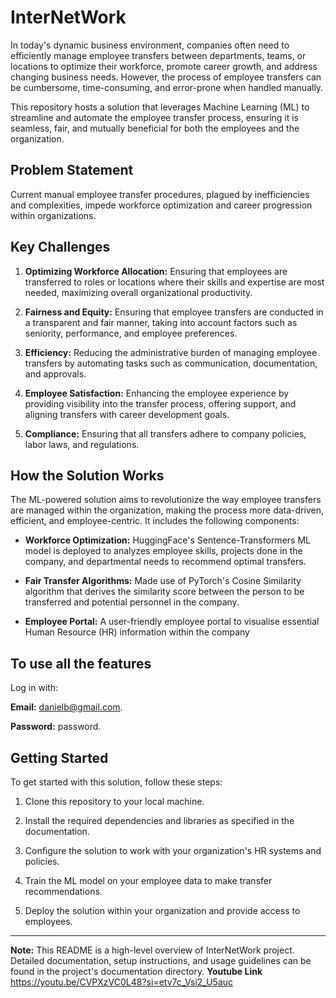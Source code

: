 # InterNetWork

In today's dynamic business environment, companies often need to efficiently manage employee transfers between departments, teams, or locations to optimize their workforce, promote career growth, and address changing business needs. However, the process of employee transfers can be cumbersome, time-consuming, and error-prone when handled manually.

This repository hosts a solution that leverages Machine Learning (ML) to streamline and automate the employee transfer process, ensuring it is seamless, fair, and mutually beneficial for both the employees and the organization.

## Problem Statement

Current manual employee transfer procedures, plagued by inefficiencies and complexities, impede workforce optimization and career progression within organizations.

## Key Challenges

1. **Optimizing Workforce Allocation:** Ensuring that employees are transferred to roles or locations where their skills and expertise are most needed, maximizing overall organizational productivity.

2. **Fairness and Equity:** Ensuring that employee transfers are conducted in a transparent and fair manner, taking into account factors such as seniority, performance, and employee preferences.

3. **Efficiency:** Reducing the administrative burden of managing employee transfers by automating tasks such as communication, documentation, and approvals.

4. **Employee Satisfaction:** Enhancing the employee experience by providing visibility into the transfer process, offering support, and aligning transfers with career development goals.

5. **Compliance:** Ensuring that all transfers adhere to company policies, labor laws, and regulations.

## How the Solution Works

The ML-powered solution aims to revolutionize the way employee transfers are managed within the organization, making the process more data-driven, efficient, and employee-centric. It includes the following components:

- **Workforce Optimization:** HuggingFace's Sentence-Transformers ML model is deployed to analyzes employee skills, projects done in the company, and departmental needs to recommend optimal transfers.

- **Fair Transfer Algorithms:** Made use of PyTorch's Cosine Similarity algorithm that derives the similarity score between the person to be transferred and potential personnel in the company.

- **Employee Portal:** A user-friendly employee portal to visualise essential Human Resource (HR) information within the company

## To use all the features
Log in with:

  **Email:** danielb@gmail.com.
  
  **Password:** password.

## Getting Started

To get started with this solution, follow these steps:

1. Clone this repository to your local machine.

2. Install the required dependencies and libraries as specified in the documentation.

3. Configure the solution to work with your organization's HR systems and policies.

4. Train the ML model on your employee data to make transfer recommendations.

5. Deploy the solution within your organization and provide access to employees.


---

**Note:** This README is a high-level overview of InterNetWork project. Detailed documentation, setup instructions, and usage guidelines can be found in the project's documentation directory.
**Youtube Link** https://youtu.be/CVPXzVC0L48?si=etv7c_Vsi2_U5auc
